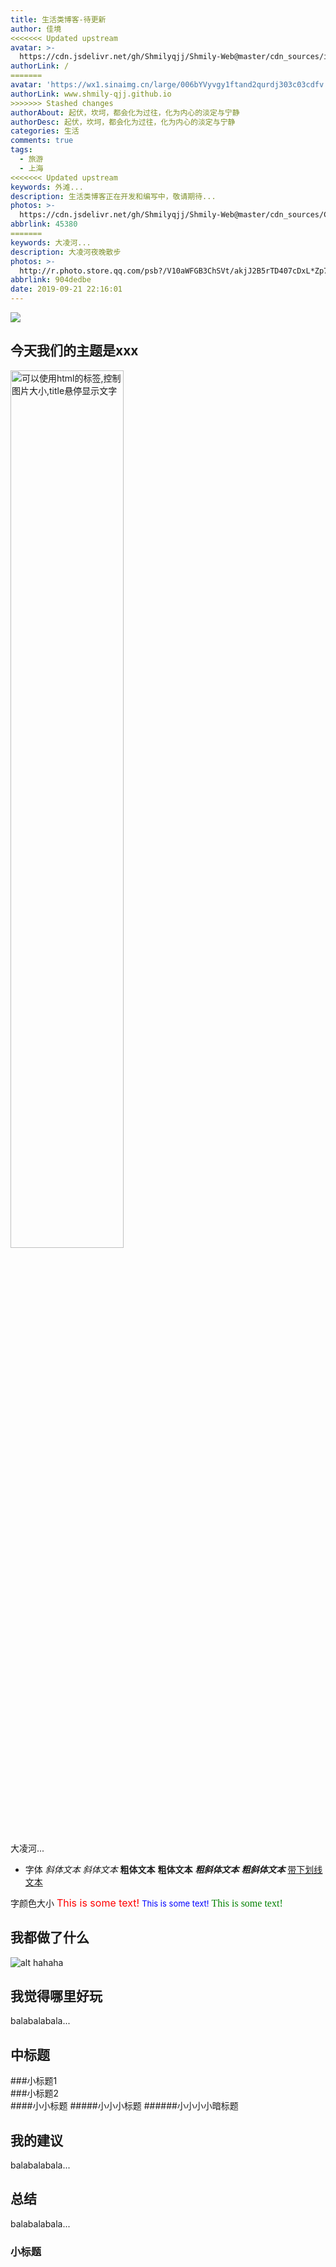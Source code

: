 ```yaml
---
title: 生活类博客-待更新
author: 佳境
<<<<<<< Updated upstream
avatar: >-
  https://cdn.jsdelivr.net/gh/Shmilyqjj/Shmily-Web@master/cdn_sources/img/custom/avatar.jpg
authorLink: /
=======
avatar: 'https://wx1.sinaimg.cn/large/006bYVyvgy1ftand2qurdj303c03cdfv.jpg'
authorLink: www.shmily-qjj.github.io
>>>>>>> Stashed changes
authorAbout: 起伏，坎坷，都会化为过往，化为内心的淡定与宁静
authorDesc: 起伏，坎坷，都会化为过往，化为内心的淡定与宁静
categories: 生活
comments: true
tags:
  - 旅游
  - 上海
<<<<<<< Updated upstream
keywords: 外滩...
description: 生活类博客正在开发和编写中，敬请期待...
photos: >-
  https://cdn.jsdelivr.net/gh/Shmilyqjj/Shmily-Web@master/cdn_sources/Category_Images/life/life5.jpg
abbrlink: 45380
=======
keywords: 大凌河...
description: 大凌河夜晚散步
photos: >-
  http://r.photo.store.qq.com/psb?/V10aWFGB3ChSVt/akjJ2B5rTD407cDxL*Zp7YZIvV9o2gfQxefrh9fyEMA!/r/dLYAAAAAAAAA
abbrlink: 904dedbe
date: 2019-09-21 22:16:01
---
```


![](https://cdn.jsdelivr.net/gh/Shmilyqjj/Shmily-Web@master/cdn_sources/Category_Images/life/life7.jpg)

## 今天我们的主题是xxx  
<img src="https://vi1.xiu123.cn/live/2019/09/25/00/1002v1569343218958171908_b.jpg" width=60% title="可以使用html的标签,控制图片大小,title悬停显示文字">  

大凌河...
* 字体
*斜体文本*
_斜体文本_
**粗体文本**
__粗体文本__
***粗斜体文本***
___粗斜体文本___
<u>带下划线文本</u>

字颜色大小
<font size="3" color="red">This is some text!</font>
<font size="2" color="blue">This is some text!</font>
<font face="verdana" color="green"  size="3">This is some text!</font>

## 我都做了什么  

![alt hahaha](https://vi1.xiu123.cn/live/2019/09/25/00/1002v1569343218958171908_b.jpg "图片注释呀!鼠标放那会弹出注释!")


## 我觉得哪里好玩

balabalabala...

## 中标题  
###小标题1  
###小标题2  
####小小标题
#####小小小标题
######小小小小暗标题

## 我的建议

balabalabala...

## 总结

balabalabala...

### 小标题



